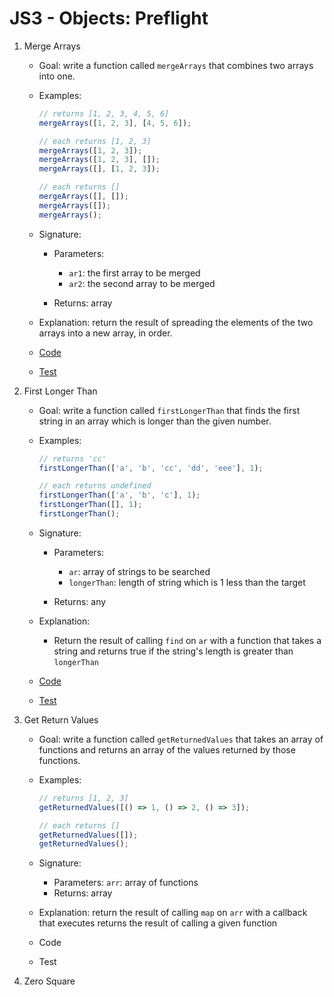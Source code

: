 # JS3 - Objects: Preflight

1. Merge Arrays

   - Goal: write a function called `mergeArrays` that combines two arrays into one.
   - Examples:

     ```js
     // returns [1, 2, 3, 4, 5, 6]
     mergeArrays([1, 2, 3], [4, 5, 6]);

     // each returns [1, 2, 3]
     mergeArrays([1, 2, 3]);
     mergeArrays([1, 2, 3], []);
     mergeArrays([], [1, 2, 3]);

     // each returns []
     mergeArrays([], []);
     mergeArrays([]);
     mergeArrays();
     ```

   - Signature:

     - Parameters:

       - `ar1`: the first array to be merged
       - `ar2`: the second array to be merged

     - Returns: array

   - Explanation: return the result of spreading the elements of the two arrays into a new array, in order.
   - [Code](merge-arrays.js)
   - [Test](merge-arrays.test.js)

2. First Longer Than

   - Goal: write a function called `firstLongerThan` that finds the first string in an array which is longer than the given number.
   - Examples:

     ```js
     // returns 'cc'
     firstLongerThan(['a', 'b', 'cc', 'dd', 'eee'], 1);

     // each returns undefined
     firstLongerThan(['a', 'b', 'c'], 1);
     firstLongerThan([], 1);
     firstLongerThan();
     ```

   - Signature:

     - Parameters:

       - `ar`: array of strings to be searched
       - `longerThan`: length of string which is 1 less than the target

     - Returns: any

   - Explanation:

     - Return the result of calling `find` on `ar` with a function that takes a string and returns true if the string's length is greater than `longerThan`

   - [Code](first-longer-than.js)
   - [Test](first-longer-than.test.js)

3. Get Return Values

   - Goal: write a function called `getReturnedValues` that takes an array of functions and returns an array of the values returned by those functions.
   - Examples:

     ```js
     // returns [1, 2, 3]
     getReturnedValues([() => 1, () => 2, () => 3]);

     // each returns []
     getReturnedValues([]);
     getReturnedValues();
     ```

   - Signature:
     - Parameters: `arr`: array of functions
     - Returns: array
   - Explanation: return the result of calling `map` on `arr` with a callback that executes returns the result of calling a given function
   - Code
   - Test

4. Zero Square

